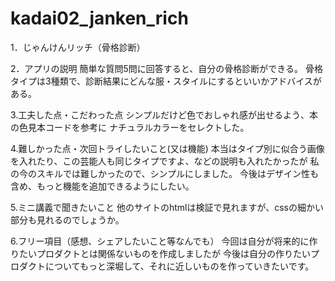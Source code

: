 # kadai02_janken_rich
1．じゃんけんリッチ（骨格診断）

2．アプリの説明
簡単な質問5問に回答すると、自分の骨格診断ができる。
骨格タイプは3種類で、診断結果にどんな服・スタイルにするといいかアドバイスがある。

3.工夫した点・こだわった点
シンプルだけど色でおしゃれ感が出せるよう、本の色見本コードを参考に
ナチュラルカラーをセレクトした。

4.難しかった点・次回トライしたいこと(又は機能)
本当はタイプ別に似合う画像を入れたり、この芸能人も同じタイプですよ、などの説明も入れたかったが
私の今のスキルでは難しかったので、シンプルにしました。
今後はデザイン性も含め、もっと機能を追加できるようにしたい。

5.ミニ講義で聞きたいこと
他のサイトのhtmlは検証で見れますが、cssの細かい部分も見れるのでしょうか。

6.フリー項目（感想、シェアしたいこと等なんでも）
今回は自分が将来的に作りたいプロダクトとは関係ないものを作成しましたが
今後は自分の作りたいプロダクトについてもっと深堀して、それに近しいものを作っていきたいです。
